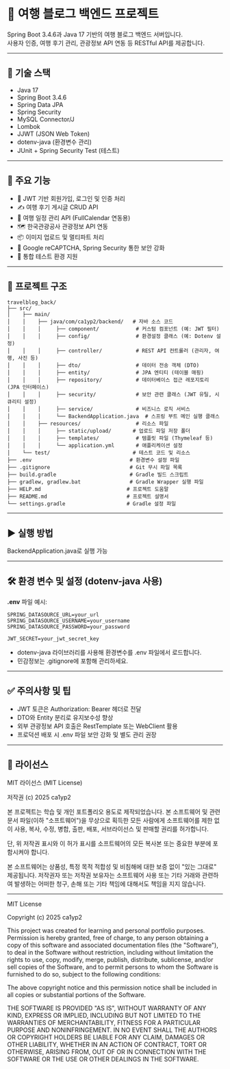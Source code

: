 # 🧳 여행 블로그 백엔드 프로젝트

Spring Boot 3.4.6과 Java 17 기반의 여행 블로그 백엔드 서버입니다.  
사용자 인증, 여행 후기 관리, 관광정보 API 연동 등 RESTful API를 제공합니다.

---

## 🔧 기술 스택

- Java 17
- Spring Boot 3.4.6
- Spring Data JPA
- Spring Security
- MySQL Connector/J
- Lombok
- JJWT (JSON Web Token)
- dotenv-java (환경변수 관리)
- JUnit + Spring Security Test (테스트)

---

## 🌟 주요 기능

- 🔐 JWT 기반 회원가입, 로그인 및 인증 처리
- ✍️ 여행 후기 게시글 CRUD API
- 📅 여행 일정 관리 API (FullCalendar 연동용)
- 🗺️ 한국관광공사 관광정보 API 연동
- 📦 이미지 업로드 및 멀티파트 처리
- 🔐 Google reCAPTCHA, Spring Security 통한 보안 강화
- 🧪 통합 테스트 환경 지원

---

## 📁 프로젝트 구조

```
travelblog_back/
├── src/
│    ├── main/
│    │    ├── java/com/ca1yp2/backend/   # 자바 소스 코드
│    │    │     ├── component/            # 커스텀 컴포넌트 (예: JWT 필터)
│    │    │     ├── config/               # 환경설정 클래스 (예: Dotenv 설정)
│    │    │     ├── controller/           # REST API 컨트롤러 (관리자, 여행, 사진 등)
│    │    │     ├── dto/                  # 데이터 전송 객체 (DTO)
│    │    │     ├── entity/               # JPA 엔티티 (테이블 매핑)
│    │    │     ├── repository/           # 데이터베이스 접근 레포지토리 (JPA 인터페이스)
│    │    │     ├── security/             # 보안 관련 클래스 (JWT 유틸, 시큐리티 설정)
│    │    │     ├── service/              # 비즈니스 로직 서비스
│    │    │     └── BackendApplication.java  # 스프링 부트 메인 실행 클래스
│    │    ├── resources/                  # 리소스 파일
│    │    │     ├── static/upload/       # 업로드 파일 저장 폴더
│    │    │     ├── templates/            # 템플릿 파일 (Thymeleaf 등)
│    │    │     └── application.yml       # 애플리케이션 설정
│    └── test/                           # 테스트 코드 및 리소스
├── .env                                # 환경변수 설정 파일
├── .gitignore                          # Git 무시 파일 목록
├── build.gradle                        # Gradle 빌드 스크립트
├── gradlew, gradlew.bat                # Gradle Wrapper 실행 파일
├── HELP.md                            # 프로젝트 도움말
├── README.md                          # 프로젝트 설명서
└── settings.gradle                    # Gradle 설정 파일
```

---

## ▶️ 실행 방법

BackendApplication.java로 실행 가능

---

## 🛠️ 환경 변수 및 설정 (dotenv-java 사용)
**.env** 파일 예시:

```.env
SPRING_DATASOURCE_URL=your_url
SPRING_DATASOURCE_USERNAME=your_username
SPRING_DATASOURCE_PASSWORD=your_password

JWT_SECRET=your_jwt_secret_key
```
- dotenv-java 라이브러리를 사용해 환경변수를 .env 파일에서 로드합니다.
- 민감정보는 .gitignore에 포함해 관리하세요.

---

## ✅ 주의사항 및 팁
- JWT 토큰은 Authorization: Bearer <token> 헤더로 전달
- DTO와 Entity 분리로 유지보수성 향상
- 외부 관광정보 API 호출은 RestTemplate 또는 WebClient 활용
- 프로덕션 배포 시 .env 파일 보안 강화 및 별도 관리 권장

---

## 📄 라이선스

MIT 라이선스 (MIT License)

저작권 (c) 2025 ca1yp2

본 프로젝트는 학습 및 개인 포트폴리오 용도로 제작되었습니다. 본 소프트웨어 및 관련 문서 파일(이하 "소프트웨어")을 무상으로 획득한 모든 사람에게 소프트웨어를 제한 없이 사용, 복사, 수정, 병합, 출판, 배포, 서브라이선스 및 판매할 권리를 허가합니다.

단, 위 저작권 표시와 이 허가 표시를 소프트웨어의 모든 복사본 또는 중요한 부분에 포함시켜야 합니다.

본 소프트웨어는 상품성, 특정 목적 적합성 및 비침해에 대한 보증 없이 "있는 그대로" 제공됩니다. 저작권자 또는 저작권 보유자는 소프트웨어 사용 또는 기타 거래와 관련하여 발생하는 어떠한 청구, 손해 또는 기타 책임에 대해서도 책임을 지지 않습니다.

---

MIT License

Copyright (c) 2025 ca1yp2

This project was created for learning and personal portfolio purposes. Permission is hereby granted, free of charge, to any person obtaining a copy of this software and associated documentation files (the "Software"), to deal in the Software without restriction, including without limitation the rights to use, copy, modify, merge, publish, distribute, sublicense, and/or sell copies of the Software, and to permit persons to whom the Software is furnished to do so, subject to the following conditions:

The above copyright notice and this permission notice shall be included in all copies or substantial portions of the Software.

THE SOFTWARE IS PROVIDED "AS IS", WITHOUT WARRANTY OF ANY KIND, EXPRESS OR IMPLIED, INCLUDING BUT NOT LIMITED TO THE WARRANTIES OF MERCHANTABILITY, FITNESS FOR A PARTICULAR PURPOSE AND NONINFRINGEMENT. IN NO EVENT SHALL THE AUTHORS OR COPYRIGHT HOLDERS BE LIABLE FOR ANY CLAIM, DAMAGES OR OTHER LIABILITY, WHETHER IN AN ACTION OF CONTRACT, TORT OR OTHERWISE, ARISING FROM, OUT OF OR IN CONNECTION WITH THE SOFTWARE OR THE USE OR OTHER DEALINGS IN THE SOFTWARE.
